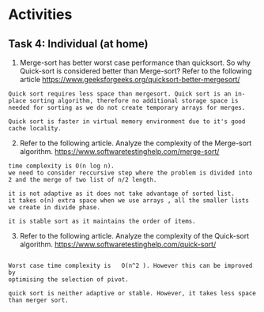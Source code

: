 # Activities



## Task 4: Individual (at home)

1. Merge-sort has better worst case performance than quicksort. So why Quick-sort is considered better than Merge-sort? Refer to the following article
   https://www.geeksforgeeks.org/quicksort-better-mergesort/

```
Quick sort requires less space than mergesort. Quick sort is an in-place sorting algorithm, therefore no additional storage space is needed for sorting as we do not create temporary arrays for merges.

Quick sort is faster in virtual memory environment due to it's good cache locality. 

```
2. Refer to the following article. Analyze the complexity of the Merge-sort algorithm.
   https://www.softwaretestinghelp.com/merge-sort/

```
time complexity is O(n log n). 
we need to consider reccursive step where the problem is divided into 2 and the merge of two list of n/2 length.

it is not adaptive as it does not take advantage of sorted list.
it takes o(n) extra space when we use arrays , all the smaller lists we create in divide phase.

it is stable sort as it maintains the order of items.

```
3. Refer to the following article. Analyze the complexity of the Quick-sort algorithm.
   https://www.softwaretestinghelp.com/quick-sort/

```

Worst case time complexity is	O(n^2 ). However this can be improved by 
optimising the selection of pivot.

quick sort is neither adaptive or stable. However, it takes less space than merger sort.

```